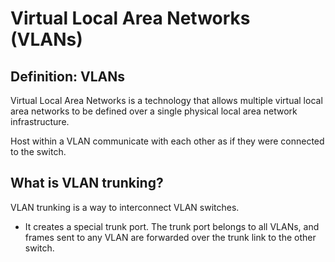 # Virtual Local Area Networks (VLANs)

## Definition: VLANs
Virtual Local Area Networks is a technology that allows multiple virtual local area networks to be defined over a single physical local area network infrastructure. 

Host within a VLAN communicate with each other as if they were connected to the switch.

## What is VLAN trunking?
VLAN trunking is a way to interconnect VLAN switches.
- It creates a special trunk port. The trunk port belongs to all VLANs, and frames sent to any VLAN are forwarded over the trunk link to the other switch.